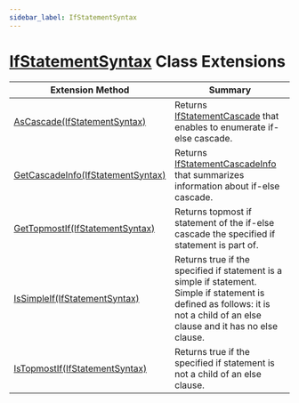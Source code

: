 ```yaml
---
sidebar_label: IfStatementSyntax
---
```


# [IfStatementSyntax](https://docs.microsoft.com/en-us/dotnet/api/microsoft.codeanalysis.csharp.syntax.ifstatementsyntax) Class Extensions

| Extension Method | Summary |
| ---------------- | ------- |
| [AsCascade(IfStatementSyntax)](../../../../Roslynator/CSharp/SyntaxExtensions/AsCascade/index.md) | Returns [IfStatementCascade](../../../../Roslynator/CSharp/IfStatementCascade/index.md) that enables to enumerate if\-else cascade\. |
| [GetCascadeInfo(IfStatementSyntax)](../../../../Roslynator/CSharp/SyntaxExtensions/GetCascadeInfo/index.md) | Returns [IfStatementCascadeInfo](../../../../Roslynator/CSharp/IfStatementCascadeInfo/index.md) that summarizes information about if\-else cascade\. |
| [GetTopmostIf(IfStatementSyntax)](../../../../Roslynator/CSharp/SyntaxExtensions/GetTopmostIf/index.md#210946778) | Returns topmost if statement of the if\-else cascade the specified if statement is part of\. |
| [IsSimpleIf(IfStatementSyntax)](../../../../Roslynator/CSharp/SyntaxExtensions/IsSimpleIf/index.md) | Returns true if the specified if statement is a simple if statement\. Simple if statement is defined as follows: it is not a child of an else clause and it has no else clause\. |
| [IsTopmostIf(IfStatementSyntax)](../../../../Roslynator/CSharp/SyntaxExtensions/IsTopmostIf/index.md) | Returns true if the specified if statement is not a child of an else clause\. |

